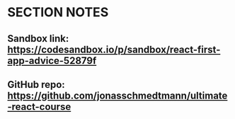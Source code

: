 # SECTION NOTES

## Sandbox link: https://codesandbox.io/p/sandbox/react-first-app-advice-52879f 

## GitHub repo: https://github.com/jonasschmedtmann/ultimate-react-course 



